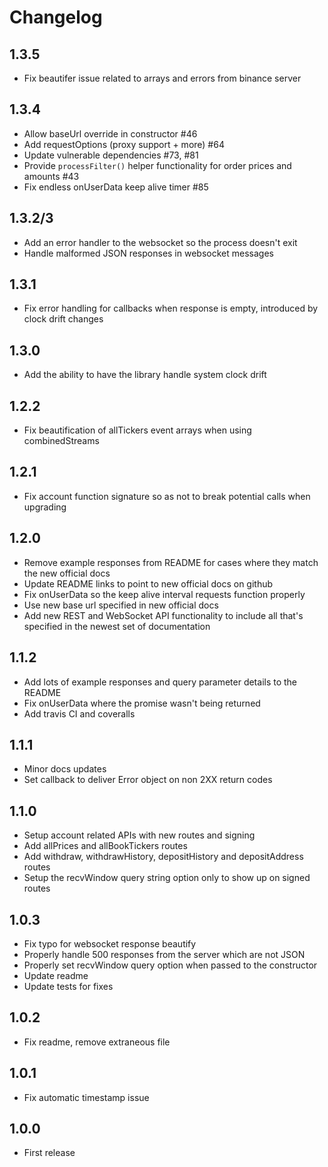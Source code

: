 # Changelog

## 1.3.5

-   Fix beautifer issue related to arrays and errors from binance server

## 1.3.4

-   Allow baseUrl override in constructor #46
-   Add requestOptions (proxy support + more) #64
-   Update vulnerable dependencies #73, #81
-   Provide `processFilter()` helper functionality for order prices and amounts #43
-   Fix endless onUserData keep alive timer #85

## 1.3.2/3

-   Add an error handler to the websocket so the process doesn't exit
-   Handle malformed JSON responses in websocket messages

## 1.3.1

-   Fix error handling for callbacks when response is empty, introduced by clock drift changes

## 1.3.0

-   Add the ability to have the library handle system clock drift

## 1.2.2

-   Fix beautification of allTickers event arrays when using combinedStreams

## 1.2.1

-   Fix account function signature so as not to break potential calls when upgrading

## 1.2.0

-   Remove example responses from README for cases where they match the new official docs
-   Update README links to point to new official docs on github
-   Fix onUserData so the keep alive interval requests function properly
-   Use new base url specified in new official docs
-   Add new REST and WebSocket API functionality to include all that's specified in the newest set of documentation

## 1.1.2

-   Add lots of example responses and query parameter details to the README
-   Fix onUserData where the promise wasn't being returned
-   Add travis CI and coveralls

## 1.1.1

-   Minor docs updates
-   Set callback to deliver Error object on non 2XX return codes

## 1.1.0

-   Setup account related APIs with new routes and signing
-   Add allPrices and allBookTickers routes
-   Add withdraw, withdrawHistory, depositHistory and depositAddress routes
-   Setup the recvWindow query string option only to show up on signed routes

## 1.0.3

-   Fix typo for websocket response beautify
-   Properly handle 500 responses from the server which are not JSON
-   Properly set recvWindow query option when passed to the constructor
-   Update readme
-   Update tests for fixes

## 1.0.2

-   Fix readme, remove extraneous file

## 1.0.1

-   Fix automatic timestamp issue

## 1.0.0

-   First release
